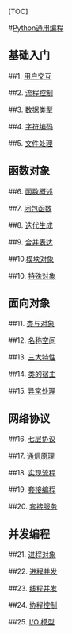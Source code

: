 [TOC]

#[Python通用编程](https://zhuanlan.zhihu.com/p/52105623)

## 基础入门

##1. [用户交互](https://zhuanlan.zhihu.com/p/62980620)

##2. [流程控制](https://zhuanlan.zhihu.com/p/48114932)

##3. [数据类型](https://zhuanlan.zhihu.com/p/49326997)

##4. [字符编码](https://zhuanlan.zhihu.com/p/49327051)

##5. [文件处理](https://zhuanlan.zhihu.com/p/49326914)

## 函数对象

##6. [函数概述](https://zhuanlan.zhihu.com/p/50074489)

##7. [闭包函数](https://zhuanlan.zhihu.com/p/50076084)

##8. [迭代生成](https://zhuanlan.zhihu.com/p/51814156)

##9. [合并表达](https://zhuanlan.zhihu.com/p/51884289)

##10.[模块对象](https://www.cnblogs.com/mayite/articles/10712265.html)

##10. [特殊对象](https://zhuanlan.zhihu.com/p/51886996)

## 面向对象

##11. [类与对象](https://zhuanlan.zhihu.com/p/52518789)

##12. [名称空间](https://zhuanlan.zhihu.com/p/52535203)

##13. [三大特性](https://zhuanlan.zhihu.com/p/52535231)

##14. [类的宿主](https://zhuanlan.zhihu.com/p/52535282)

##15. [异常处理](https://zhuanlan.zhihu.com/p/52566312)

## 网络协议

##16. [七层协议](https://zhuanlan.zhihu.com/p/55414664)

##17. [通信原理](https://zhuanlan.zhihu.com/p/52566470)

##18. [实现流程](https://zhuanlan.zhihu.com/p/52566516)

##19. [套接编程](https://zhuanlan.zhihu.com/p/54491739)

##20. [套接服务](https://zhuanlan.zhihu.com/p/54491788)

## **并发编程**

##21. [进程对象](https://zhuanlan.zhihu.com/p/54491836)

##22. [进程并发](https://zhuanlan.zhihu.com/p/54491860)

##23. [线程并发](https://zhuanlan.zhihu.com/p/54990081)

##24. [协程控制](https://zhuanlan.zhihu.com/p/54990154)

##25. [I/O 模型](https://zhuanlan.zhihu.com/p/54990215)

